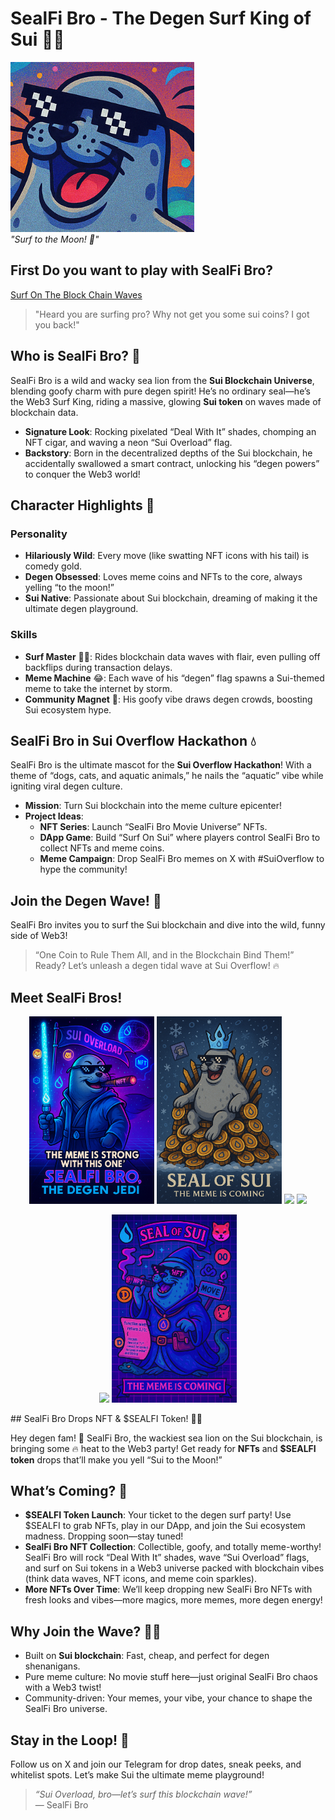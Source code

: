 # SealFi Bro - The Degen Surf King of Sui 🏄‍♂️

![SealFi Bro Image](/avatar.png)  
*"Surf to the Moon! 🚀"*
## First Do you want to play with SealFi Bro?
[Surf On The Block Chain Waves](https://seal-fi-bro.vercel.app)
> "Heard you are surfing pro? Why not get you some sui coins? I got you back!"

## Who is SealFi Bro? 🦭
SealFi Bro is a wild and wacky sea lion from the **Sui Blockchain Universe**, blending goofy charm with pure degen spirit! He’s no ordinary seal—he’s the Web3 Surf King, riding a massive, glowing **Sui token** on waves made of blockchain data.  

- **Signature Look**: Rocking pixelated “Deal With It” shades, chomping an NFT cigar, and waving a neon “Sui Overload” flag.  
- **Backstory**: Born in the decentralized depths of the Sui blockchain, he accidentally swallowed a smart contract, unlocking his “degen powers” to conquer the Web3 world!  

## Character Highlights 🌟
### Personality
- **Hilariously Wild**: Every move (like swatting NFT icons with his tail) is comedy gold.  
- **Degen Obsessed**: Loves meme coins and NFTs to the core, always yelling “to the moon!”  
- **Sui Native**: Passionate about Sui blockchain, dreaming of making it the ultimate degen playground.  

### Skills
- **Surf Master** 🏄‍♂️: Rides blockchain data waves with flair, even pulling off backflips during transaction delays.  
- **Meme Machine** 😂: Each wave of his “degen” flag spawns a Sui-themed meme to take the internet by storm.  
- **Community Magnet** 🤝: His goofy vibe draws degen crowds, boosting Sui ecosystem hype.  

## SealFi Bro in Sui Overflow Hackathon 💧
SealFi Bro is the ultimate mascot for the **Sui Overflow Hackathon**! With a theme of “dogs, cats, and aquatic animals,” he nails the “aquatic” vibe while igniting viral degen culture.  

- **Mission**: Turn Sui blockchain into the meme culture epicenter!  
- **Project Ideas**:  
  - **NFT Series**: Launch “SealFi Bro Movie Universe” NFTs.  
  - **DApp Game**: Build “Surf On Sui” where players control SealFi Bro to collect NFTs and meme coins.  
  - **Meme Campaign**: Drop SealFi Bro memes on X with #SuiOverflow to hype the community!  

## Join the Degen Wave! 🌊
SealFi Bro invites you to surf the Sui blockchain and dive into the wild, funny side of Web3!  
> “One Coin to Rule Them All, and in the Blockchain Bind Them!”  
Ready? Let’s unleash a degen tidal wave at Sui Overflow! 🔥
## Meet SealFi Bros!
<p align="center">
  <img src="/JEDI_SealFi_Bro.png" width="200"/>
  <img src="/King_SealFi_Bro.png" width="200"/>
  <img src="/Wizard_SealFi_Bro.png" width="200"/>
  <img src="/Surfing_SealFi_Bro.png" width="200"/>
</p>
<p align="center">
  <img src="/Publisher_SealFi_Bro.png" width="200"/>
  <img src="/Magician_SealFi_Bro.png" width="200"/>
</p>
## SealFi Bro Drops NFT & $SEALFI Token! 🦭💧

Hey degen fam! 🚀 SealFi Bro, the wackiest sea lion on the Sui blockchain, is bringing some 🔥 heat to the Web3 party! Get ready for **NFTs** and **$SEALFI token** drops that’ll make you yell “Sui to the Moon!”  

## What’s Coming? 🌟
- **$SEALFI Token Launch**: Your ticket to the degen surf party! Use $SEALFI to grab NFTs, play in our DApp, and join the Sui ecosystem madness. Dropping soon—stay tuned!  
- **SealFi Bro NFT Collection**: Collectible, goofy, and totally meme-worthy! SealFi Bro will rock “Deal With It” shades, wave “Sui Overload” flags, and surf on Sui tokens in a Web3 universe packed with blockchain vibes (think data waves, NFT icons, and meme coin sparkles).  
- **More NFTs Over Time**: We’ll keep dropping new SealFi Bro NFTs with fresh looks and vibes—more magics, more memes, more degen energy!  

## Why Join the Wave? 🏄‍♂️
- Built on **Sui blockchain**: Fast, cheap, and perfect for degen shenanigans.  
- Pure meme culture: No movie stuff here—just original SealFi Bro chaos with a Web3 twist!  
- Community-driven: Your memes, your vibe, your chance to shape the SealFi Bro universe.  

## Stay in the Loop! 📢
Follow us on X and join our Telegram for drop dates, sneak peeks, and whitelist spots. Let’s make Sui the ultimate meme playground!  

> *“Sui Overload, bro—let’s surf this blockchain wave!”*  
> — SealFi Bro
